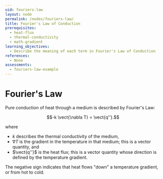 ```yaml
---
uid: fouriers-law
layout: node
permalink: /nodes/fouriers-law/
title: Fourier's Law of Conduction
prerequisites:
  - heat-flux
  - thermal-conductivity
  - math-gradient
learning_objectives:
  - Describe the meaning of each term in Fourier's Law of Conduction
references:
  - None
assessments: 
  - fouriers-law-example
---
```


# Fourier's Law

Pure conduction of heat through a medium is described by Fourier's Law:

$$-k \vect{\nabla T} = \vect{q''}.$$

where

* $k$ describes the thermal conductivity of the medium,
* $\nabla T$ is the gradient in the temperature in that medium; this is a
  vector quantity, and
* $\vect{q''}$ is the heat flux; this is a vector quantity whose direction is
  defined by the temperature gradient.

The negative sign indicates that heat flows "down" a temperature gradient, or
from hot to cold.



